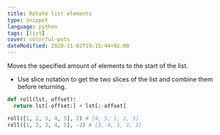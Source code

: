 ```yaml
---
title: Rotate list elements
type: snippet
language: python
tags: [list]
cover: colorful-pots
dateModified: 2020-11-02T19:15:44+02:00
---
```


Moves the specified amount of elements to the start of the list.

- Use slice notation to get the two slices of the list and combine them before returning.

```py
def roll(lst, offset):
  return lst[-offset:] + lst[:-offset]
```

```py
roll([1, 2, 3, 4, 5], 2) # [4, 5, 1, 2, 3]
roll([1, 2, 3, 4, 5], -2) # [3, 4, 5, 1, 2]
```
